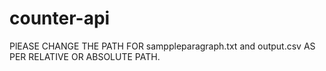 # counter-api

PlEASE CHANGE THE PATH FOR samppleparagraph.txt and output.csv AS PER RELATIVE OR ABSOLUTE PATH. 
